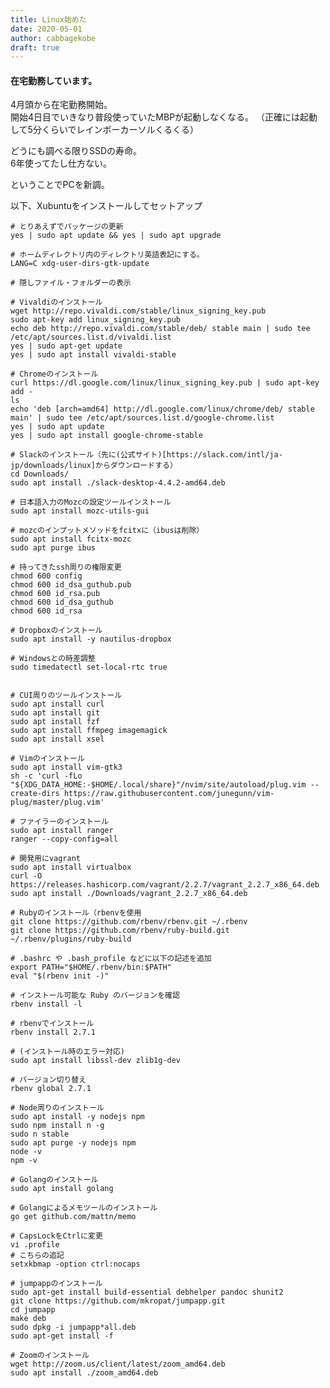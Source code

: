 ```yaml
---
title: Linux始めた
date: 2020-05-01
author: cabbagekobe
draft: true
---
```



#### 在宅勤務しています。

4月頭から在宅勤務開始。  
開始4日目でいきなり普段使っていたMBPが起動しなくなる。
（正確には起動して5分くらいでレインボーカーソルくるくる）

どうにも調べる限りSSDの寿命。  
6年使ってたし仕方ない。

ということでPCを新調。

以下、Xubuntuをインストールしてセットアップ

    # とりあえずでパッケージの更新
    yes | sudo apt update && yes | sudo apt upgrade

    # ホームディレクトリ内のディレクトリ英語表記にする。
    LANG=C xdg-user-dirs-gtk-update

    # 隠しファイル・フォルダーの表示

    # Vivaldiのインストール
    wget http://repo.vivaldi.com/stable/linux_signing_key.pub
    sudo apt-key add linux_signing_key.pub
    echo deb http://repo.vivaldi.com/stable/deb/ stable main | sudo tee /etc/apt/sources.list.d/vivaldi.list
    yes | sudo apt-get update
    yes | sudo apt install vivaldi-stable

    # Chromeのインストール
    curl https://dl.google.com/linux/linux_signing_key.pub | sudo apt-key add -
    ls
    echo 'deb [arch=amd64] http://dl.google.com/linux/chrome/deb/ stable main' | sudo tee /etc/apt/sources.list.d/google-chrome.list
    yes | sudo apt update
    yes | sudo apt install google-chrome-stable

    # Slackのインストール（先に(公式サイト)[https://slack.com/intl/ja-jp/downloads/linux]からダウンロードする）
    cd Downloads/
    sudo apt install ./slack-desktop-4.4.2-amd64.deb

    # 日本語入力のMozcの設定ツールインストール
    sudo apt install mozc-utils-gui

    # mozcのインプットメソッドをfcitxに（ibusは削除）
    sudo apt install fcitx-mozc
    sudo apt purge ibus

    # 持ってきたssh周りの権限変更
    chmod 600 config
    chmod 600 id_dsa_guthub.pub
    chmod 600 id_rsa.pub
    chmod 600 id_dsa_guthub
    chmod 600 id_rsa

    # Dropboxのインストール
    sudo apt install -y nautilus-dropbox

    # Windowsとの時差調整
    sudo timedatectl set-local-rtc true


    # CUI周りのツールインストール
    sudo apt install curl
    sudo apt install git
    sudo apt install fzf
    sudo apt install ffmpeg imagemagick
    sudo apt install xsel

    # Vimのインストール
    sudo apt install vim-gtk3
    sh -c 'curl -fLo "${XDG_DATA_HOME:-$HOME/.local/share}"/nvim/site/autoload/plug.vim --create-dirs https://raw.githubusercontent.com/junegunn/vim-plug/master/plug.vim'

    # ファイラーのインストール
    sudo apt install ranger
    ranger --copy-config=all

    # 開発用にvagrant
    sudo apt install virtualbox
    curl -O https://releases.hashicorp.com/vagrant/2.2.7/vagrant_2.2.7_x86_64.deb
    sudo apt install ./Downloads/vagrant_2.2.7_x86_64.deb

    # Rubyのインストール（rbenvを使用
    git clone https://github.com/rbenv/rbenv.git ~/.rbenv
    git clone https://github.com/rbenv/ruby-build.git ~/.rbenv/plugins/ruby-build

    # .bashrc や .bash_profile などに以下の記述を追加
    export PATH="$HOME/.rbenv/bin:$PATH"
    eval "$(rbenv init -)"

    # インストール可能な Ruby のバージョンを確認
    rbenv install -l

    # rbenvでインストール
    rbenv install 2.7.1

    # (インストール時のエラー対応)
    sudo apt install libssl-dev zlib1g-dev

    # バージョン切り替え
    rbenv global 2.7.1

    # Node周りのインストール
    sudo apt install -y nodejs npm
    sudo npm install n -g
    sudo n stable
    sudo apt purge -y nodejs npm
    node -v
    npm -v

    # Golangのインストール
    sudo apt install golang

    # Golangによるメモツールのインストール
    go get github.com/mattn/memo

    # CapsLockをCtrlに変更
    vi .profile
    # こちらの追記
    setxkbmap -option ctrl:nocaps

    # jumpappのインストール
    sudo apt-get install build-essential debhelper pandoc shunit2
    git clone https://github.com/mkropat/jumpapp.git
    cd jumpapp
    make deb
    sudo dpkg -i jumpapp*all.deb
    sudo apt-get install -f

    # Zoomのインストール
    wget http://zoom.us/client/latest/zoom_amd64.deb
    sudo apt install ./zoom_amd64.deb

